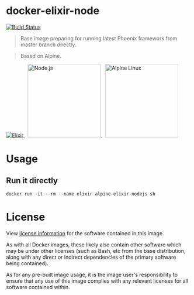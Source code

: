 # docker-elixir-node
  [![Build Status][travis-image]][travis-url] 

> Base image preparing for running latest Phoenix framework from master branch directly. 

> Based on Alpine.

<div>
    <a href="https://elixir-lang.org">
        <img
            alt="Elixir"
            src="https://elixir-lang.org/images/logo/logo.png"
        />
    </a>
    &nbsp;
    <a href="https://nodejs.org/">
        <img
            alt="Node.js"
            src="https://nodejs.org/static/images/logo-light.svg"
            width="200"
        />
    </a>
    &nbsp;
    <a href="https://nodejs.org/">
        <img
            alt="Alpine Linux"
            src="https://alpinelinux.org/alpinelinux-logo.svg"
            width="200"
        />
    </a>
</div>

# Usage

## Run it directly

```
docker run -it --rm --name elixir alpine-elixir-nodejs sh
```

# License

View [license information](https://www.apache.org/licenses/LICENSE-2.0) for the software contained in this image.

As with all Docker images, these likely also contain other software which may be under other licenses (such as Bash, etc from the base distribution, along with any direct or indirect dependencies of the primary software being contained).

As for any pre-built image usage, it is the image user's responsibility to ensure that any use of this image complies with any relevant licenses for all software contained within.

[travis-image]: https://travis-ci.org/jeantsai/generator-jhipster-circleci-2.svg?branch=master
[travis-url]: https://travis-ci.org/jeantsai/generator-jhipster-circleci-2
